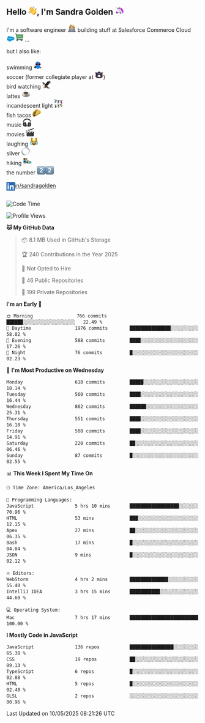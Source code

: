 ## Hello <img src="./static/emoji/wave.png" width="22" />, I'm Sandra Golden <img src="./static/emoji/unicorn-face.png" width="22" />

I'm a software engineer <img src="./static/emoji/female-technologist.png" width="22" /> building stuff at Salesforce Commerce Cloud <img src="./static/emoji/salesforce.png" width="22" /><img src="./static/emoji/commerce-cloud.png" width="22" />&nbsp;...

but I also like:<br/><br/>
swimming <img alt="swimming" src="./static/emoji/keep-swimming.png" width="22" /><br/>
soccer  (former collegiate player at <img src="./static/emoji/auburn.png" width="22" />)<br/>
bird watching <img src="./static/emoji/eagle.png" width="22" /><br/>
lattes <img src="./static/emoji/coffee.png" width="22" /><br/>
incandescent light <img src="./static/emoji/lights.png" width="22" /><br/>
fish tacos <img src="./static/emoji/taco.png" width="22" /><br/>
music <img src="./static/emoji/headphones.png" width="22" /><br/>
movies <img src="./static/emoji/movie-clapper.png" width="22" /><br/>
laughing <img src="./static/emoji/joy-cat.png" width="22" /><br/>
silver <img src="./static/emoji/silver-hoop.png" width="22" /><br/>
hiking <img src="./static/emoji/hiker.png" width="22" /><br/>
the number <img src="./static/emoji/two.png" width="22" /><img src="./static/emoji/two.png" width="22" />
<br/><br/>
<img align="left" alt="Sandra Golden | LinkedIn" width="22px" src="./static/emoji/linkedin.png" /> <a href="https://www.linkedin.com/in/sandragolden/">in/sandragolden</a>
<br/><br/>
<!--START_SECTION:waka-->
![Code Time](http://img.shields.io/badge/Code%20Time-1%2C409%20hrs%2012%20mins-blue)

![Profile Views](http://img.shields.io/badge/Profile%20Views-2-blue)

**🐱 My GitHub Data** 

> 📦 8.1 MB Used in GitHub's Storage 
 > 
> 🏆 240 Contributions in the Year 2025
 > 
> 🚫 Not Opted to Hire
 > 
> 📜 46 Public Repositories 
 > 
> 🔑 199 Private Repositories 
 > 
**I'm an Early 🐤** 

```text
🌞 Morning                766 commits         ██████░░░░░░░░░░░░░░░░░░░   22.49 % 
🌆 Daytime                1976 commits        ███████████████░░░░░░░░░░   58.02 % 
🌃 Evening                588 commits         ████░░░░░░░░░░░░░░░░░░░░░   17.26 % 
🌙 Night                  76 commits          █░░░░░░░░░░░░░░░░░░░░░░░░   02.23 % 
```
📅 **I'm Most Productive on Wednesday** 

```text
Monday                   618 commits         █████░░░░░░░░░░░░░░░░░░░░   18.14 % 
Tuesday                  560 commits         ████░░░░░░░░░░░░░░░░░░░░░   16.44 % 
Wednesday                862 commits         ██████░░░░░░░░░░░░░░░░░░░   25.31 % 
Thursday                 551 commits         ████░░░░░░░░░░░░░░░░░░░░░   16.18 % 
Friday                   508 commits         ████░░░░░░░░░░░░░░░░░░░░░   14.91 % 
Saturday                 220 commits         ██░░░░░░░░░░░░░░░░░░░░░░░   06.46 % 
Sunday                   87 commits          █░░░░░░░░░░░░░░░░░░░░░░░░   02.55 % 
```


📊 **This Week I Spent My Time On** 

```text
🕑︎ Time Zone: America/Los_Angeles

💬 Programming Languages: 
JavaScript               5 hrs 10 mins       ██████████████████░░░░░░░   70.96 % 
HTML                     53 mins             ███░░░░░░░░░░░░░░░░░░░░░░   12.15 % 
Apex                     27 mins             ██░░░░░░░░░░░░░░░░░░░░░░░   06.35 % 
Bash                     17 mins             █░░░░░░░░░░░░░░░░░░░░░░░░   04.04 % 
JSON                     9 mins              █░░░░░░░░░░░░░░░░░░░░░░░░   02.12 % 

🔥 Editors: 
WebStorm                 4 hrs 2 mins        ██████████████░░░░░░░░░░░   55.40 % 
IntelliJ IDEA            3 hrs 15 mins       ███████████░░░░░░░░░░░░░░   44.60 % 

💻 Operating System: 
Mac                      7 hrs 17 mins       █████████████████████████   100.00 % 
```

**I Mostly Code in JavaScript** 

```text
JavaScript               136 repos           ████████████████░░░░░░░░░   65.38 % 
CSS                      19 repos            ██░░░░░░░░░░░░░░░░░░░░░░░   09.13 % 
TypeScript               6 repos             █░░░░░░░░░░░░░░░░░░░░░░░░   02.88 % 
HTML                     5 repos             █░░░░░░░░░░░░░░░░░░░░░░░░   02.40 % 
GLSL                     2 repos             ░░░░░░░░░░░░░░░░░░░░░░░░░   00.96 % 
```




 Last Updated on 10/05/2025 08:21:26 UTC
<!--END_SECTION:waka-->
